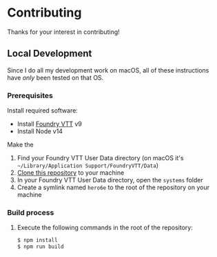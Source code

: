 # Contributing

Thanks for your interest in contributing!

## Local Development

Since I do all my development work on macOS, all of these instructions have _only_ been tested on that OS.

### Prerequisites

Install required software:

- Install [Foundry VTT][foundry] v9
- Install Node v14

Make the

1. Find your Foundry VTT User Data directory (on macOS it's `~/Library/Application Support/FoundryVTT/Data`)
1. [Clone this repository][clone-instructions] to your machine
1. In your Foundry VTT User Data directory, open the `systems` folder
1. Create a symlink named `hero6e` to the root of the repository on your machine

[clone-instructions]: https://docs.github.com/en/repositories/creating-and-managing-repositories/cloning-a-repository
[foundry]: https://foundryvtt.com

### Build process

1. Execute the following commands in the root of the repository:
   ```bash
   $ npm install
   $ npm run build
   ```
